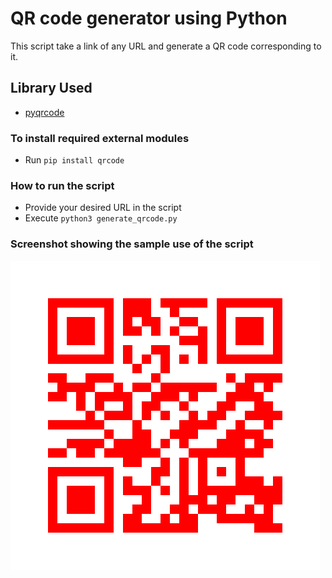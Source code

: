 # QR code generator using Python
This script take a link of any URL and generate a QR code corresponding to it.

## Library Used
* [pyqrcode](https://github.com/lincolnloop/python-qrcode)

### To install required external modules
* Run `pip install qrcode` 

### How to run the script
- Provide your desired URL in the script
- Execute `python3 generate_qrcode.py`

### Screenshot showing the sample use of the script

![QR code Output](url_qrcode.png)
